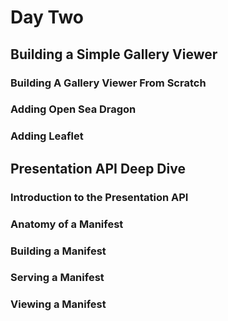 # Day Two

## Building a Simple Gallery Viewer

### Building A Gallery Viewer From Scratch

### Adding Open Sea Dragon

### Adding Leaflet

## Presentation API Deep Dive

### Introduction to the Presentation API

### Anatomy of a Manifest

### Building a Manifest

### Serving a Manifest

### Viewing a Manifest
